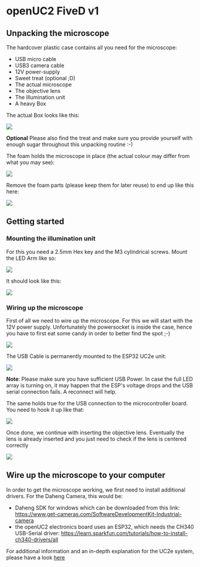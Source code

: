# openUC2 FiveD v1

## Unpacking the microscope


The hardcover plastic case contains all you need for the microscope:

 - USB micro cable
 - USB3 camera cable
 - 12V power-supply
 - Sweet treat (optional ;D)
 - The actual microscope
 - The objective lens
 - The Illumination unit
 - A heavy Box


The actual Box looks like this:

![](IMAGES/unpack/xyz_5.jpg)

**Optional** Please also find the treat and make sure you provide yourself with enough sugar throughout this unpacking routine :-)


The foam holds the microscope in place (the actual colour may differ from what you may see):

![](IMAGES/unpack/xyz_7.jpg)

Remove the foam parts (please keep them for later reuse) to end up like this here:

![](IMAGES/unpack/xyz_5.jpg)



## Getting started

### Mounting the illumination unit

For this you need a 2.5mm Hex key and the M3 cylindrical screws. Mount the LED Arm like so:

![](IMAGES/unpack/xyz_1.jpg)


It should look like this:

![](IMAGES/unpack/xyz_2.jpg)



### Wiring up the microscope

First of all we need to wire up the microscope. For this we will start with the 12V power supply. Unfortunately the powersocket is inside the case, hence you have to first eat some candy in order to better find the spot ;-)

![](IMAGES/unpack/xyz_0.jpg)


The USB Cable is permanently mounted to the ESP32 UC2e unit:

![](IMAGES/unpack/xyz_3.jpg)

**Note**: Please make sure you have sufficient USB Power. In case the full LED array is turning on, it may happen that the ESP's voltage drops and the USB serial connection fails. A reconnect will help.


The same holds true for the USB connection to the microcontroller board. You need to hook it up like that:

![](IMAGES/unpack/xyz_4.jpg)


Once done, we continue with inserting the objective lens. Eventually the lens is already inserted and you just need to check if the lens is centered correctly

![](IMAGES/unpack/xyz_6.jpg)

## Wire up the microscope to your computer

In order to get the microscope working, we first need to install additional drivers. For the Daheng Camera, this would be:

- Daheng SDK for windows which can be downloaded from this link: https://www.get-cameras.com/SoftwareDevelopmentKit-Industrial-camera
- the openUC2 electronics board uses an ESP32, which needs the CH340 USB-Serial driver: https://learn.sparkfun.com/tutorials/how-to-install-ch340-drivers/all


For additional information and an in-depth explanation for the UC2e system, please have a look [here](https://openuc2.github.io/docs/Electronics/uc2e1)
